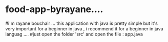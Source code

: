 # food-app-byrayane....
#i'm rayane bouchair ...
this application with java is pretty simple but it's very important for a beginner in java , i recommend it for a beginner in java languag .... 
#just open the folder 'src' and open the file : app.java
